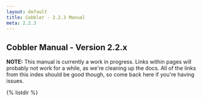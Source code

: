 ```yaml
---
layout: default
title: Cobbler - 2.2.3 Manual
meta: 2.2.3
---
```

## Cobbler Manual - Version 2.2.x

**NOTE:** This manual is currently a work in progress. Links within pages will probably not work for a while, as we're cleaning up the docs. All of the links from this index should be good though, so come back here if you're having issues.

{% listdir %}
